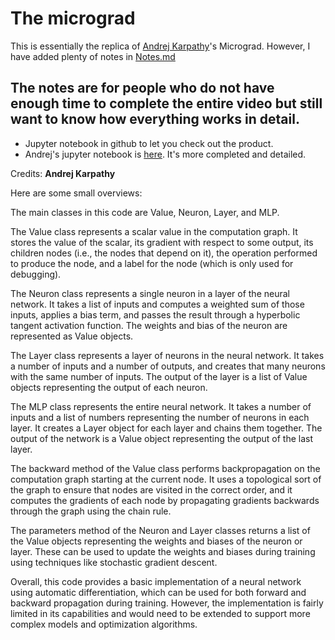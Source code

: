 # The micrograd

This is essentially the replica of [Andrej Karpathy](https://github.com/karpathy)'s Micrograd. However, I have added plenty of notes in [Notes.md](https://github.com/Elbert-Ainstein/micrograd/blob/main/notes.md) 

## The notes are for people who do not have enough time to complete the entire video but still want to know how everything works in detail. 

- Jupyter notebook in github to let you check out the product.
- Andrej's jupyter notebook is [here](https://github.com/karpathy/nn-zero-to-hero/blob/master/lectures/micrograd/). It's more completed and detailed.

Credits: **Andrej Karpathy**

Here are some small overviews:

The main classes in this code are Value, Neuron, Layer, and MLP.

The Value class represents a scalar value in the computation graph. It stores the value of the scalar, its gradient with respect to some output, its children nodes (i.e., the nodes that depend on it), the operation performed to produce the node, and a label for the node (which is only used for debugging).

The Neuron class represents a single neuron in a layer of the neural network. It takes a list of inputs and computes a weighted sum of those inputs, applies a bias term, and passes the result through a hyperbolic tangent activation function. The weights and bias of the neuron are represented as Value objects.

The Layer class represents a layer of neurons in the neural network. It takes a number of inputs and a number of outputs, and creates that many neurons with the same number of inputs. The output of the layer is a list of Value objects representing the output of each neuron.

The MLP class represents the entire neural network. It takes a number of inputs and a list of numbers representing the number of neurons in each layer. It creates a Layer object for each layer and chains them together. The output of the network is a Value object representing the output of the last layer.

The backward method of the Value class performs backpropagation on the computation graph starting at the current node. It uses a topological sort of the graph to ensure that nodes are visited in the correct order, and it computes the gradients of each node by propagating gradients backwards through the graph using the chain rule.

The parameters method of the Neuron and Layer classes returns a list of the Value objects representing the weights and biases of the neuron or layer. These can be used to update the weights and biases during training using techniques like stochastic gradient descent.

Overall, this code provides a basic implementation of a neural network using automatic differentiation, which can be used for both forward and backward propagation during training. However, the implementation is fairly limited in its capabilities and would need to be extended to support more complex models and optimization algorithms.
